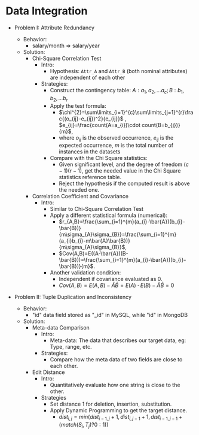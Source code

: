 # Data Integration
* Problem I: Attribute Redundancy
    - Behavior:
        + salary/month => salary/year
    - Solution:
        + Chi-Square Correlation Test
            * Intro:
                - Hypothesis: `Attr_A` and `Attr_B` (both nominal attributes) are independent of each other
            * Strategies:
                - Construct the contingency table: $A: a_1,a_2,...a_c; B: b_1,b_2,...b_r$
                - Apply the test formula:
                  - $\chi^{2}=\sum\limits_{i=1}^{c}\sum\limits_{j=1}^{r}\frac{(o_{ij}-e_{ij})^2}{e_{ij}}$ , $e_{ij}=\frac{count(A=a_{i})\cdot count(B=b_{j})}{m}$,
                  - where $o_{ij}$ is the observed occurrence, $e_{ij}$ is the expected occurrence, $m$ is the total number of instances in the datasets
                - Compare with the Chi Square statistics:
                  - Given significant level, and the degree of freedom $(c-1)(r-1)$, get the needed value in the Chi Square statistics reference table.
                  - Reject the hypothesis if the computed result is above the needed one.
        + Correlation Coefficient and Covariance
            + Intro:
                + Similar to Chi-Square Correlation Test
                + Apply a different statistical formula (numerical):
                    + $r_{A,B}=\frac{\sum_{i=1}^{m}(a_{i}-\bar{A})(b_{i}-\bar{B})}{m\sigma_{A}\sigma_{B}}=\frac{\sum_{i=1}^{m}(a_{i}b_{i}-m\bar{A}\bar{B})}{m\sigma_{A}\sigma_{B}}$,
                    + $Cov(A,B)=E((A-\bar{A})(B-\bar{B}))=\frac{\sum_{i=1}^{m}(a_{i}-\bar{A})(b_{i}-\bar{B})}{m}$.
                + Another validation condition:
                    + Independent if covariance evaluated as 0.
                    + $Cov(A,B)=E(A,B)-\bar{A}\bar{B}=E(A)\cdot E(B)-\bar{A}\bar{B}=0$

* Problem II: Tuple Duplication and Inconsistency
    - Behavior:
        + "id" data field stored as "_id" in MySQL, while "id" in MongoDB
    - Solution:
        + Meta-data Comparison
            * Intro:
                - Meta-data: The data that describes our target data, eg: Type, range, etc. 
            * Strategies:
                - Compare how the meta data of two fields are close to each other.
        + Edit Distance
            * Intro:
                - Quantitatively evaluate how one string is close to the other.
            * Strategies
                - Set distance 1 for deletion, insertion, substitution.
                - Apply Dynamic Programming to get the target distance.
                  - $dist_{i,j}=min(dist_{i-1,j}+1,dist_{i,j-1}+1,dist_{i-1,j-1}+(match(S_{i},T_{j})?0:1))$
